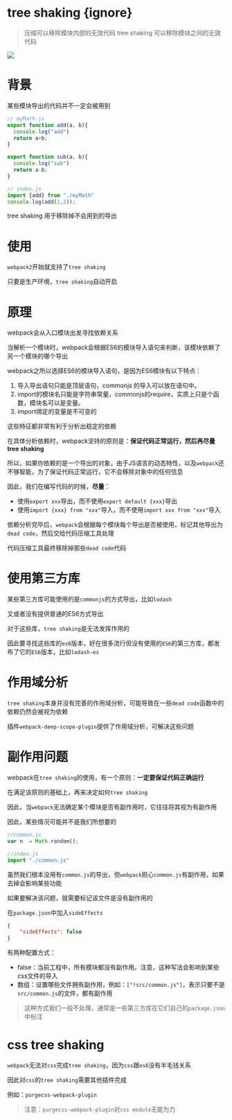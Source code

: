 # tree shaking {ignore}

> 压缩可以移除模块内部的无效代码
> tree shaking 可以移除模块之间的无效代码

![](https://user-gold-cdn.xitu.io/2018/1/4/160bfdcf2a31ce4a?imageslim)

# 背景

某些模块导出的代码并不一定会被用到

```js
// myMath.js
export function add(a, b){
  console.log("add")
  return a+b;
}

export function sub(a, b){
  console.log("sub")
  return a-b;
}
```

```js
// index.js
import {add} from "./myMath"
console.log(add(1,2));
```

tree shaking 用于移除掉不会用到的导出

# 使用

`webpack2`开始就支持了`tree shaking`

只要是生产环境，`tree shaking`自动开启

# 原理

webpack会从入口模块出发寻找依赖关系

当解析一个模块时，webpack会根据ES6的模块导入语句来判断，该模块依赖了另一个模块的哪个导出

webpack之所以选择ES6的模块导入语句，是因为ES6模块有以下特点：

1. 导入导出语句只能是顶层语句，commonjs 的导入可以放在语句中。
2. import的模块名只能是字符串常量，commonjs的require，实质上只是个函数，模块名可以是变量。
3. import绑定的变量是不可变的

这些特征都非常有利于分析出稳定的依赖

在具体分析依赖时，webpack坚持的原则是：**保证代码正常运行，然后再尽量tree shaking**

所以，如果你依赖的是一个导出的对象，由于JS语言的动态特性，以及`webpack`还不够智能，为了保证代码正常运行，它不会移除对象中的任何信息

因此，我们在编写代码的时候，**尽量**：

- 使用`export xxx`导出，而不使用`export default {xxx}`导出
- 使用`import {xxx} from "xxx"`导入，而不使用`import xxx from "xxx"`导入

依赖分析完毕后，`webpack`会根据每个模块每个导出是否被使用，标记其他导出为`dead code`，然后交给代码压缩工具处理

代码压缩工具最终移除掉那些`dead code`代码

# 使用第三方库

某些第三方库可能使用的是`commonjs`的方式导出，比如`lodash`

又或者没有提供普通的ES6方式导出

对于这些库，`tree shaking`是无法发挥作用的

因此要寻找这些库的`es6`版本，好在很多流行但没有使用的`ES6`的第三方库，都发布了它的`ES6`版本，比如`lodash-es`

# 作用域分析

`tree shaking`本身并没有完善的作用域分析，可能导致在一些`dead code`函数中的依赖仍然会被视为依赖

插件`webpack-deep-scope-plugin`提供了作用域分析，可解决这些问题

# 副作用问题

webpack在`tree shaking`的使用，有一个原则：**一定要保证代码正确运行**

在满足该原则的基础上，再来决定如何`tree shaking`

因此，当`webpack`无法确定某个模块是否有副作用时，它往往将其视为有副作用

因此，某些情况可能并不是我们所想要的

```js
//common.js
var n  = Math.random();

//index.js
import "./common.js"
```

虽然我们根本没用有`common.js`的导出，但`webpack`担心`common.js`有副作用，如果去掉会影响某些功能

如果要解决该问题，就需要标记该文件是没有副作用的

在`package.json`中加入`sideEffects`
```json
{
    "sideEffects": false
}
```

有两种配置方式：

- false：当前工程中，所有模块都没有副作用。注意，这种写法会影响到某些css文件的导入
- 数组：设置哪些文件拥有副作用，例如：`["!src/common.js"]`，表示只要不是`src/common.js`的文件，都有副作用

> 这种方式我们一般不处理，通常是一些第三方库在它们自己的`package.json`中标注

# css tree shaking

`webpack`无法对`css`完成`tree shaking`，因为`css`跟`es6`没有半毛钱关系

因此对`css`的`tree shaking`需要其他插件完成

例如：`purgecss-webpack-plugin`

> 注意：`purgecss-webpack-plugin`对`css module`无能为力